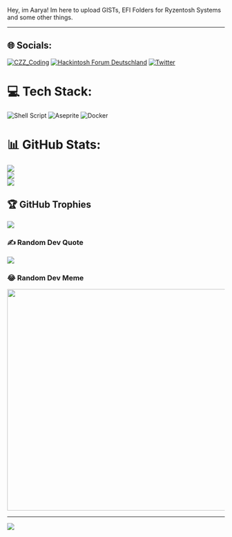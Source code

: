 
Hey, im Aarya!
Im here to upload GISTs, EFI Folders for Ryzentosh Systems and some other things.

-------------
## 🌐 Socials:
[![CZZ_Coding](https://img.shields.io/badge/Discord-%237289DA.svg?logo=discord&logoColor=white)](htttps://discord.gg/uh6r7Z8vn5)
[![Hackintosh Forum Deutschland](https://img.shields.io/badge/Discord-%237289DA.svg?logo=discord&logoColor=white)](https://discordapp.com/invite/2PH8b3p)
[![Twitter](https://img.shields.io/badge/Twitter-%231DA1F2.svg?logo=Twitter&logoColor=white)](https://twitter.com/aadomu_) 

# 💻 Tech Stack:
![Shell Script](https://img.shields.io/badge/shell_script-%23121011.svg?style=flat-square&logo=gnu-bash&logoColor=white) ![Aseprite](https://img.shields.io/badge/Aseprite-FFFFFF?style=flat-square&logo=Aseprite&logoColor=#7D929E) ![Docker](https://img.shields.io/badge/docker-%230db7ed.svg?style=flat-square&logo=docker&logoColor=white)
# 📊 GitHub Stats:
![](https://github-readme-stats.vercel.app/api?username=VVRYV&theme=dark&hide_border=false&include_all_commits=true&count_private=true)<br/>
![](https://github-readme-streak-stats.herokuapp.com/?user=VVRYV&theme=dark&hide_border=false)<br/>
![](https://github-readme-stats.vercel.app/api/top-langs/?username=VVRYV&theme=dark&hide_border=false&include_all_commits=true&count_private=true&layout=compact)

## 🏆 GitHub Trophies
![](https://github-profile-trophy.vercel.app/?username=VVRYV&theme=flat&no-frame=false&no-bg=true&margin-w=4)

### ✍️ Random Dev Quote
![](https://quotes-github-readme.vercel.app/api?type=vetical&theme=dark)

### 😂 Random Dev Meme
<img src="https://random-memer.herokuapp.com/" width="512px"/>

---
[![](https://visitcount.itsvg.in/api?id=VVRYV&icon=2&color=12)](https://visitcount.itsvg.in)

